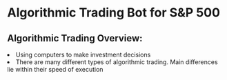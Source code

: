 # Algorithmic Trading Bot for S&amp;P 500

## Algorithmic Trading Overview:
<li> Using computers to make investment decisions </li>
<li> There are many different types of algorithmic trading. Main differences lie within their speed of execution </li>
